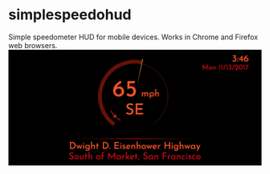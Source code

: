 # simplespeedohud
Simple speedometer HUD for mobile devices.  Works in Chrome and Firefox web browsers.
<img src="20171113 Screenshot.png" />
